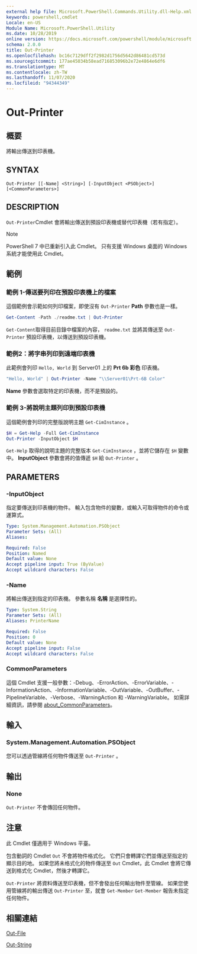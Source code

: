 ```yaml
---
external help file: Microsoft.PowerShell.Commands.Utility.dll-Help.xml
keywords: powershell,cmdlet
Locale: en-US
Module Name: Microsoft.PowerShell.Utility
ms.date: 10/28/2019
online version: https://docs.microsoft.com/powershell/module/microsoft.powershell.utility/out-printer?view=powershell-7.1&WT.mc_id=ps-gethelp
schema: 2.0.0
title: Out-Printer
ms.openlocfilehash: bc16c7129dff2f2982d1756d5642d86481cd573d
ms.sourcegitcommit: 177ae45034b58ead716853096b2e72e4864e6df6
ms.translationtype: MT
ms.contentlocale: zh-TW
ms.lasthandoff: 11/07/2020
ms.locfileid: "94344349"
---
```

# Out-Printer

## 概要
將輸出傳送到印表機。

## SYNTAX

```
Out-Printer [[-Name] <String>] [-InputObject <PSObject>] [<CommonParameters>]
```

## DESCRIPTION

`Out-Printer`Cmdlet 會將輸出傳送到預設印表機或替代印表機（若有指定）。

> [!NOTE]
> PowerShell 7 中已重新引入此 Cmdlet。 只有支援 Windows 桌面的 Windows 系統才能使用此 Cmdlet。

## 範例

### 範例 1-傳送要列印在預設印表機上的檔案

這個範例會示範如何列印檔案，即使沒有 `Out-Printer` **Path** 參數也是一樣。

```powershell
Get-Content -Path ./readme.txt | Out-Printer
```

`Get-Content`取得目前目錄中檔案的內容， `readme.txt` 並將其傳送至 `Out-Printer` 預設印表機，以傳送到預設印表機。

### 範例2：將字串列印到遠端印表機

此範例會列印 `Hello, World` 到 Server01 上的 **Prt 6b 彩色** 印表機。

```powershell
"Hello, World" | Out-Printer -Name "\\Server01\Prt-6B Color"
```

**Name** 參數會選取特定的印表機，而不是預設的。

### 範例 3-將說明主題列印到預設印表機

這個範例會列印的完整版說明主題 `Get-CimInstance` 。

```powershell
$H = Get-Help -Full Get-CimInstance
Out-Printer -InputObject $H
```

`Get-Help` 取得的說明主題的完整版本 `Get-CimInstance` ，並將它儲存在 `$H` 變數中。 **InputObject** 參數會將的值傳遞 `$H` 給 `Out-Printer` 。

## PARAMETERS

### -InputObject

指定要傳送到印表機的物件。 輸入包含物件的變數，或輸入可取得物件的命令或運算式。

```yaml
Type: System.Management.Automation.PSObject
Parameter Sets: (All)
Aliases:

Required: False
Position: Named
Default value: None
Accept pipeline input: True (ByValue)
Accept wildcard characters: False
```

### -Name

將輸出傳送到指定的印表機。 參數名稱 **名稱** 是選擇性的。

```yaml
Type: System.String
Parameter Sets: (All)
Aliases: PrinterName

Required: False
Position: 0
Default value: None
Accept pipeline input: False
Accept wildcard characters: False
```

### CommonParameters

這個 Cmdlet 支援一般參數：-Debug、-ErrorAction、-ErrorVariable、-InformationAction、-InformationVariable、-OutVariable、-OutBuffer、-PipelineVariable、-Verbose、-WarningAction 和 -WarningVariable。 如需詳細資訊，請參閱 [about_CommonParameters](https://go.microsoft.com/fwlink/?LinkID=113216)。

## 輸入

### System.Management.Automation.PSObject

您可以透過管線將任何物件傳送至 `Out-Printer` 。

## 輸出

### None

`Out-Printer` 不會傳回任何物件。

## 注意

此 Cmdlet 僅適用于 Windows 平臺。

包含動詞的 Cmdlet `Out` 不會將物件格式化。 它們只會轉譯它們並傳送至指定的顯示目的地。 如果您將未格式化的物件傳送至 `Out` Cmdlet，此 Cmdlet 會將它傳送到格式化 Cmdlet，然後才轉譯它。

`Out-Printer` 將資料傳送至印表機，但不會發出任何輸出物件至管線。 如果您使用管線將的輸出傳送 `Out-Printer` 至，就會 `Get-Member` `Get-Member` 報告未指定任何物件。

## 相關連結

[Out-File](Out-File.md)

[Out-String](Out-String.md)
